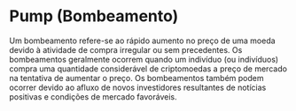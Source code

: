 # Pump (Bombeamento)

Um bombeamento refere-se ao rápido aumento no preço de uma moeda devido à atividade de compra irregular ou sem precedentes. Os bombeamentos geralmente ocorrem quando um indivíduo (ou indivíduos) compra uma quantidade considerável de criptomoedas a preço de mercado na tentativa de aumentar o preço. Os bombeamentos também podem ocorrer devido ao afluxo de novos investidores resultantes de notícias positivas e condições de mercado favoráveis.